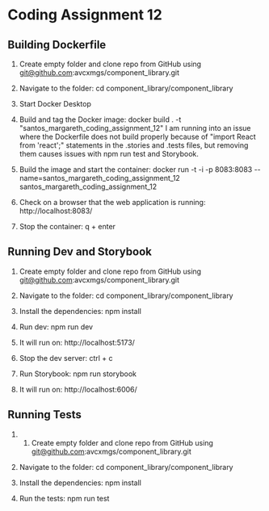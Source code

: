 # Coding Assignment 12

## Building Dockerfile

1. Create empty folder and clone repo from GitHub using
git@github.com:avcxmgs/component_library.git

2. Navigate to the folder:
cd component_library/component_library

3. Start Docker Desktop

4. Build and tag the Docker image:
docker build . -t "santos_margareth_coding_assignment_12"
I am running into an issue where the Dockerfile does not build properly because of "import React from 'react';" statements
in the .stories and .tests files, but removing them causes issues with npm run test and Storybook.

5. Build the image and start the container:
docker run -t -i -p 8083:8083 --name=santos_margareth_coding_assignment_12 santos_margareth_coding_assignment_12

6. Check on a browser that the web application is running:
http://localhost:8083/

7. Stop the container:
q + enter

## Running Dev and Storybook

1. Create empty folder and clone repo from GitHub using
git@github.com:avcxmgs/component_library.git

2. Navigate to the folder:
cd component_library/component_library

3. Install the dependencies:
npm install

4. Run dev:
npm run dev

5. It will run on:
http://localhost:5173/

6. Stop the dev server:
ctrl + c

7. Run Storybook:
npm run storybook

8. It will run on:
http://localhost:6006/

## Running Tests

1. 1. Create empty folder and clone repo from GitHub using
git@github.com:avcxmgs/component_library.git

2. Navigate to the folder:
cd component_library/component_library

3. Install the dependencies:
npm install

4. Run the tests:
npm run test